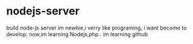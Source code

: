 # nodejs-server
build node-js server
im newbie,i verry like programing, i want become to develop. now,im learning Nodejs,php..
im learning github
